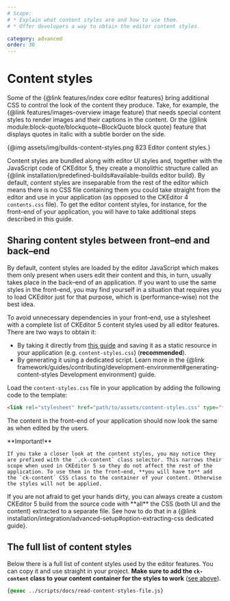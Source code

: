 ```yaml
---
# Scope:
# * Explain what content styles are and how to use them.
# * Offer developers a way to obtain the editor content styles.

category: advanced
order: 30
---
```


# Content styles

Some of the {@link features/index core editor features} bring additional CSS to control the look of the content they produce. Take, for example, the {@link features/images-overview image feature} that needs special content styles to render images and their captions in the content. Or the {@link module:block-quote/blockquote~BlockQuote block quote} feature that displays quotes in italic with a subtle border on the side.

{@img assets/img/builds-content-styles.png 823 Editor content styles.}

Content styles are bundled along with editor UI styles and, together with the JavaScript code of CKEditor 5, they create a monolithic structure called an {@link installation/predefined-builds#available-builds editor build}. By default, content styles are inseparable from the rest of the editor which means there is no CSS file containing them you could take straight from the editor and use in your application (as opposed to the CKEditor 4 `contents.css` file). To get the editor content styles, for instance, for the front–end of your application, you will have to take additional steps described in this guide.

## Sharing content styles between front–end and back–end

By default, content styles are loaded by the editor JavaScript which makes them only present when users edit their content and this, in turn, usually takes place in the back–end of an application. If you want to use the same styles in the front–end, you may find yourself in a situation that requires you to load CKEditor just for that purpose, which is (performance–wise) not the best idea.

To avoid unnecessary dependencies in your front–end, use a stylesheet with a complete list of CKEditor 5 content styles used by all editor features. There are two ways to obtain it:

* By taking it directly from [this guide](#the-full-list-of-content-styles) and saving it as a static resource in your application (e.g. `content-styles.css`) (**recommended**).
* By generating it using a dedicated script. Learn more in the {@link framework/guides/contributing/development-environment#generating-content-styles Development environment} guide.

Load the `content-styles.css` file in your application by adding the following code to the template:

```html
<link rel="stylesheet" href="path/to/assets/content-styles.css" type="text/css">
```

The content in the front–end of your application should now look the same as when edited by the users.

<info-box warning>
	**Important!**

	If you take a closer look at the content styles, you may notice they are prefixed with the `.ck-content` class selector. This narrows their scope when used in CKEditor 5 so they do not affect the rest of the application. To use them in the front–end, **you will have to** add the `ck-content` CSS class to the container of your content. Otherwise the styles will not be applied.
</info-box>

<info-box>
	If you are not afraid to get your hands dirty, you can always create a custom CKEditor 5 build from the source code with **all** the CSS (both UI and the content) extracted to a separate file. See how to do that in a {@link installation/integration/advanced-setup#option-extracting-css dedicated guide}.
</info-box>

## The full list of content styles

Below there is a full list of content styles used by the editor features. You can copy it and use straight in your project. **Make sure to add the `ck-content` class to your content container for the styles to work** ([see above](#sharing-content-styles-between-frontend-and-backend)).

```css
{@exec ../scripts/docs/read-content-styles-file.js}
```
